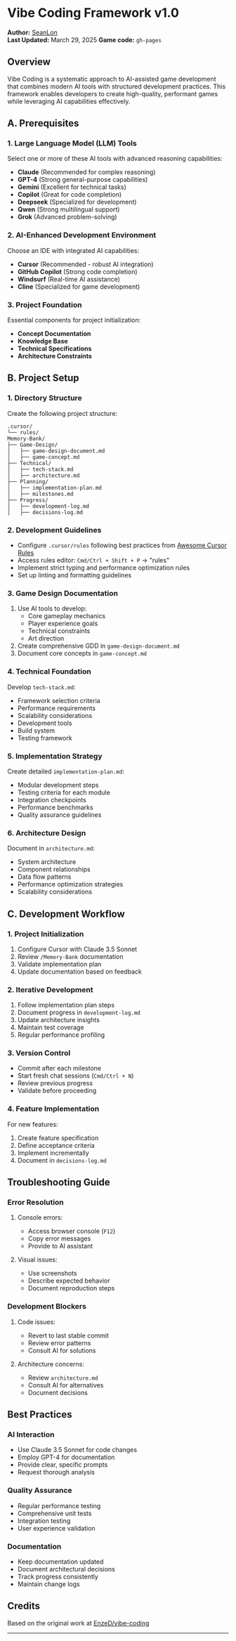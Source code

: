 # Vibe Coding Framework v1.0
**Author:** [SeanLon](https://seanlon.site)  
**Last Updated:** March 29, 2025 
**Game code:**  `gh-pages`

## Overview
Vibe Coding is a systematic approach to AI-assisted game development that combines modern AI tools with structured development practices. This framework enables developers to create high-quality, performant games while leveraging AI capabilities effectively.

## A. Prerequisites

### 1. Large Language Model (LLM) Tools
Select one or more of these AI tools with advanced reasoning capabilities:
- **Claude** (Recommended for complex reasoning)
- **GPT-4** (Strong general-purpose capabilities)
- **Gemini** (Excellent for technical tasks)
- **Copilot** (Great for code completion)
- **Deepseek** (Specialized for development)
- **Qwen** (Strong multilingual support)
- **Grok** (Advanced problem-solving)

### 2. AI-Enhanced Development Environment
Choose an IDE with integrated AI capabilities:
- **Cursor** (Recommended - robust AI integration)
- **GitHub Copilot** (Strong code completion)
- **Windsurf** (Real-time AI assistance)
- **Cline** (Specialized for game development)

### 3. Project Foundation
Essential components for project initialization:
- **Concept Documentation**
- **Knowledge Base**
- **Technical Specifications**
- **Architecture Constraints**

## B. Project Setup

### 1. Directory Structure
Create the following project structure:
```
.cursor/
└── rules/
Memory-Bank/
├── Game-Design/
│   ├── game-design-document.md
│   ├── game-concept.md
├── Technical/
│   ├── tech-stack.md
│   ├── architecture.md
├── Planning/
│   ├── implementation-plan.md
│   ├── milestones.md
├── Progress/
│   ├── development-log.md
│   ├── decisions-log.md
```

### 2. Development Guidelines
- Configure `.cursor/rules` following best practices from [Awesome Cursor Rules](https://github.com/PatrickJS/awesome-cursorrules)
- Access rules editor: `Cmd/Ctrl + Shift + P` → "rules"
- Implement strict typing and performance optimization rules
- Set up linting and formatting guidelines

### 3. Game Design Documentation
1. Use AI tools to develop:
   - Core gameplay mechanics
   - Player experience goals
   - Technical constraints
   - Art direction
2. Create comprehensive GDD in `game-design-document.md`
3. Document core concepts in `game-concept.md`

### 4. Technical Foundation
Develop `tech-stack.md`:
- Framework selection criteria
- Performance requirements
- Scalability considerations
- Development tools
- Build system
- Testing framework

### 5. Implementation Strategy
Create detailed `implementation-plan.md`:
- Modular development steps
- Testing criteria for each module
- Integration checkpoints
- Performance benchmarks
- Quality assurance guidelines

### 6. Architecture Design
Document in `architecture.md`:
- System architecture
- Component relationships
- Data flow patterns
- Performance optimization strategies
- Scalability considerations

## C. Development Workflow

### 1. Project Initialization
1. Configure Cursor with Claude 3.5 Sonnet
2. Review `/Memory-Bank` documentation
3. Validate implementation plan
4. Update documentation based on feedback

### 2. Iterative Development
1. Follow implementation plan steps
2. Document progress in `development-log.md`
3. Update architecture insights
4. Maintain test coverage
5. Regular performance profiling

### 3. Version Control
- Commit after each milestone
- Start fresh chat sessions (`Cmd/Ctrl + N`)
- Review previous progress
- Validate before proceeding

### 4. Feature Implementation
For new features:
1. Create feature specification
2. Define acceptance criteria
3. Implement incrementally
4. Document in `decisions-log.md`

## Troubleshooting Guide

### Error Resolution
1. Console errors:
   - Access browser console (`F12`)
   - Copy error messages
   - Provide to AI assistant

2. Visual issues:
   - Use screenshots
   - Describe expected behavior
   - Document reproduction steps

### Development Blockers
1. Code issues:
   - Revert to last stable commit
   - Review error patterns
   - Consult AI for solutions

2. Architecture concerns:
   - Review `architecture.md`
   - Consult AI for alternatives
   - Document decisions

## Best Practices

### AI Interaction
- Use Claude 3.5 Sonnet for code changes
- Employ GPT-4 for documentation
- Provide clear, specific prompts
- Request thorough analysis

### Quality Assurance
- Regular performance testing
- Comprehensive unit tests
- Integration testing
- User experience validation

### Documentation
- Keep documentation updated
- Document architectural decisions
- Track progress consistently
- Maintain change logs

## Credits
Based on the original work at [EnzeD/vibe-coding](https://github.com/EnzeD/vibe-coding)

---